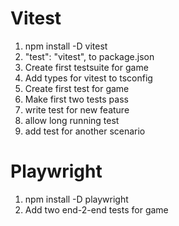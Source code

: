 # Vitest
1. npm install -D vitest
2. "test": "vitest", to package.json
3. Create first testsuite for game
4. Add types for vitest to tsconfig
5. Create first test for game
6. Make first two tests pass
7. write test for new feature
8. allow long running test
9. add test for another scenario


# Playwright
1. npm install -D playwright
2. Add two end-2-end tests for game